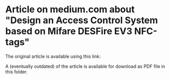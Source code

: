 # Article on medium.com about "Design an Access Control System based on Mifare DESFire EV3 NFC-tags"

The original article is available using this link: 

A (eventually outdated) of the article is available for download as PDF file in this folder.
